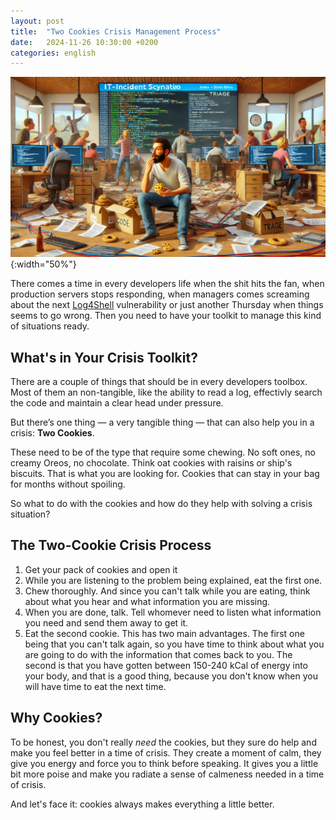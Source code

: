 ```yaml
---
layout: post
title:  "Two Cookies Crisis Management Process"
date:   2024-11-26 10:30:00 +0200
categories: english
---
```


![ChatGPT generated Splash image for Two Cookies](/images/posts/two-cookie-crisis-management.webp){:width="50%"}

There comes a time in every developers life when the shit hits the fan, when production servers stops responding, when managers comes screaming about the next [Log4Shell](https://en.wikipedia.org/wiki/Log4Shell) vulnerability or just another Thursday when things seems to go wrong. Then you need to have your toolkit to manage this kind of situations ready.

## What's in Your Crisis Toolkit?

There are a couple of things that should be in every developers toolbox. Most of them an non-tangible, like the ability to read a log, effectivly search the code and maintain a clear head under pressure.

But there’s one thing — a very tangible thing — that can also help you in a crisis: __Two Cookies__.

These need to be of the type that require some chewing. No soft ones, no creamy Oreos, no chocolate. Think oat cookies with raisins or ship's biscuits. That is what you are looking for. Cookies that can stay in your bag for months without spoiling.

So what to do with the cookies and how do they help with solving a crisis situation?

## The Two-Cookie Crisis Process

1. Get your pack of cookies and open it
1. While you are listening to the problem being explained, eat the first one.
1. Chew thoroughly. And since you can't talk while you are eating, think about what you hear and what information you are missing.
1. When you are done, talk. Tell whomever need to listen what information you need and send them away to get it.
1. Eat the second cookie. This has two main advantages. The first one being that you can't talk again, so you have time to think about what you are going to do with the information that comes back to you. The second is that you have gotten between 150-240 kCal of energy into your body, and that is a good thing, because you don't know when you will have time to eat the next time.

## Why Cookies?

To be honest, you don't really _need_ the cookies, but they sure do help and make you feel better in a time of crisis. They create a moment of calm, they give you energy and force you to think before speaking. It gives you a little bit more poise and make you radiate a sense of calmeness needed in a time of crisis.

And let's face it: cookies always makes everything a little better.